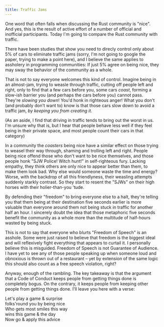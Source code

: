 ```yaml
---
title: Traffic Jams
---
```


One word that often falls when discussing the Rust community is "nice". And
yes, this is the result of active effort of a number of official and inofficial
participants. Today I'm going to compare the Rust community with traffic.

There have been studies that show you need to direcly control only about 5% of
cars to eliminate traffic jams (sorry, I'm not going to google the paper,
trying to make a point here), and I believe the same applies to assholery in
programming communities: If just 5% agree on being nice, they may sway the
behavior of the community as a whole.

That is not to say everyone welcomes this kind of control. Imagine being in an
almost-jam, trying to weasle through traffic, cutting off people left and
right, only to find that a few cars before you, some cars *coast*, forming a
slow-ish barrier you (and perhaps the cars before you) cannot pass. They're
*slowing you down*! You'd honk in righteous anger! What you don't (and probably
don't want to) know is that those cars slow down to avoid a traffic jam, *by
keeping you from creating it*.

(As an aside, I find that driving in traffic tends to bring out the worst in
us. I'm unsure why that is, but I hear that people behave less well if they
feel being in their private space, and most people count their cars in that
category)

In a community the *coasters* being nice have a similar effect on those trying
to weasel their way through, shaming and trolling left and right. People being
nice offend those who don't want to be nice themselves, and those people honk
"SJW Police! Witch hunt!" in self-righteous fury. Lacking empathy, they think
others are only nice to appear better than them, to make them look bad. Why
else would someone waste the time and energy? Worse, with the backdrop of all
this friendlyness, their weasling attempts suddenly starkly contrast. So they
start to resent the "SJWs" on their high horses with their holier-than-you
'tude.

By defending their "freedom" to bring everyone else to a halt, they're telling
you that them being at their destination five seconds earlier is more valuable
than everyone around them not being stuck in traffic for another half an hour.
I sincerely doubt the idea that those metaphoric five seconds benefit the
community as a whole more than the multitude of half-hours wasted by being
stuck.

This is not to say that everyone who blurts "Freedom of Speech" is an asshole.
Some were just raised to believe that freedom is the biggest ideal and will
reflexively fight everything that appears to curtail it.  I personally believe
this is misguided. Freedom of Speech is not Guarantee of Audience. I have yet
to see any of those people speaking up when someone loud and obnoxious is
thrown out of a restaurant – yet by extension of the same logic this should
also count as a free speech violation, right?

Anyway, enough of the rambling. The key takeaway is that the argument that a
Code of Conduct keeps people from getting things done is completely bogus. On
the contrary, it keeps people from keeping other people from getting things
done. I'll leave you here with a verse:

Let's play a game & surprise  
folks'round you by being nice  
Who gets most smiles this way  
wins this game & the day  
Now go & apply this advice
